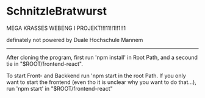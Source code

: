 # SchnitzleBratwurst
MEGA KRASSES WEBENG I PROJEKT!!!11!!1!!1!!1

definately not powered by Duale Hochschule Mannem

---
After cloning the program, first run 'npm install' in Root Path, and a secound tie in "$ROOT/frontend-react".

To start Front- and Backkend run 'npm start in the root Path. If you only want to start the frontend (even tho it is unclear why you want to do that...), run 'npm start' in "$ROOT/frontend-react"
